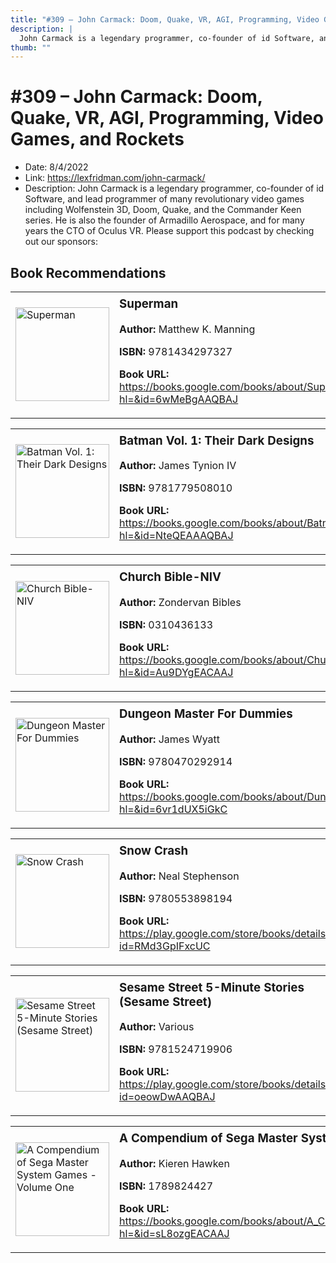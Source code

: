 ```yaml
---
title: "#309 – John Carmack: Doom, Quake, VR, AGI, Programming, Video Games, and Rockets"
description: |
  John Carmack is a legendary programmer, co-founder of id Software, and lead programmer of many revolutionary video games including Wolfenstein 3D, Doom, Quake, and the Commander Keen series. He is also the founder of Armadillo Aerospace, and for many years the CTO of Oculus VR. Please support this podcast by checking out our sponsors:"
thumb: ""
---
```


# #309 – John Carmack: Doom, Quake, VR, AGI, Programming, Video Games, and Rockets

  - Date: 8/4/2022
  - Link: https://lexfridman.com/john-carmack/
  - Description: John Carmack is a legendary programmer, co-founder of id Software, and lead programmer of many revolutionary video games including Wolfenstein 3D, Doom, Quake, and the Commander Keen series. He is also the founder of Armadillo Aerospace, and for many years the CTO of Oculus VR. Please support this podcast by checking out our sponsors:

## Book Recommendations

<table style="border: none;"><tr style="border: none;"><td style="border: none;"><img src="https://books.google.com/books/content?id=6wMeBgAAQBAJ&printsec=frontcover&img=1&zoom=1&edge=curl&source=gbs_api" alt="Superman" width="150" style="vertical-align: top;"></td><td style="border: none; vertical-align: top;"><h3 style='margin-top: 5'>Superman</h3><p><strong>Author:</strong> Matthew K. Manning</p><p><strong>ISBN:</strong> 9781434297327</p><p><strong>Book URL:</strong> <a href="https://books.google.com/books/about/Superman.html?hl=&id=6wMeBgAAQBAJ">https://books.google.com/books/about/Superman.html?hl=&id=6wMeBgAAQBAJ</a></p></td></tr></table>
<table style="border: none;"><tr style="border: none;"><td style="border: none;"><img src="https://books.google.com/books/content?id=NteQEAAAQBAJ&printsec=frontcover&img=1&zoom=1&source=gbs_api" alt="Batman Vol. 1: Their Dark Designs" width="150" style="vertical-align: top;"></td><td style="border: none; vertical-align: top;"><h3 style='margin-top: 5'>Batman Vol. 1: Their Dark Designs</h3><p><strong>Author:</strong> James Tynion IV</p><p><strong>ISBN:</strong> 9781779508010</p><p><strong>Book URL:</strong> <a href="https://books.google.com/books/about/Batman_Vol_1_Their_Dark_Designs.html?hl=&id=NteQEAAAQBAJ">https://books.google.com/books/about/Batman_Vol_1_Their_Dark_Designs.html?hl=&id=NteQEAAAQBAJ</a></p></td></tr></table>
<table style="border: none;"><tr style="border: none;"><td style="border: none;"><img src="https://books.google.com/books/content?id=Au9DYgEACAAJ&printsec=frontcover&img=1&zoom=1&source=gbs_api" alt="Church Bible-NIV" width="150" style="vertical-align: top;"></td><td style="border: none; vertical-align: top;"><h3 style='margin-top: 5'>Church Bible-NIV</h3><p><strong>Author:</strong> Zondervan Bibles</p><p><strong>ISBN:</strong> 0310436133</p><p><strong>Book URL:</strong> <a href="https://books.google.com/books/about/Church_Bible_NIV.html?hl=&id=Au9DYgEACAAJ">https://books.google.com/books/about/Church_Bible_NIV.html?hl=&id=Au9DYgEACAAJ</a></p></td></tr></table>
<table style="border: none;"><tr style="border: none;"><td style="border: none;"><img src="https://books.google.com/books/content?id=6vr1dUX5iGkC&printsec=frontcover&img=1&zoom=1&edge=curl&source=gbs_api" alt="Dungeon Master For Dummies" width="150" style="vertical-align: top;"></td><td style="border: none; vertical-align: top;"><h3 style='margin-top: 5'>Dungeon Master For Dummies</h3><p><strong>Author:</strong> James Wyatt</p><p><strong>ISBN:</strong> 9780470292914</p><p><strong>Book URL:</strong> <a href="https://books.google.com/books/about/Dungeon_Master_For_Dummies.html?hl=&id=6vr1dUX5iGkC">https://books.google.com/books/about/Dungeon_Master_For_Dummies.html?hl=&id=6vr1dUX5iGkC</a></p></td></tr></table>
<table style="border: none;"><tr style="border: none;"><td style="border: none;"><img src="https://books.google.com/books/content?id=RMd3GpIFxcUC&printsec=frontcover&img=1&zoom=1&edge=curl&source=gbs_api" alt="Snow Crash" width="150" style="vertical-align: top;"></td><td style="border: none; vertical-align: top;"><h3 style='margin-top: 5'>Snow Crash</h3><p><strong>Author:</strong> Neal Stephenson</p><p><strong>ISBN:</strong> 9780553898194</p><p><strong>Book URL:</strong> <a href="https://play.google.com/store/books/details?id=RMd3GpIFxcUC">https://play.google.com/store/books/details?id=RMd3GpIFxcUC</a></p></td></tr></table>
<table style="border: none;"><tr style="border: none;"><td style="border: none;"><img src="https://books.google.com/books/content?id=oeowDwAAQBAJ&printsec=frontcover&img=1&zoom=1&edge=curl&source=gbs_api" alt="Sesame Street 5-Minute Stories (Sesame Street)" width="150" style="vertical-align: top;"></td><td style="border: none; vertical-align: top;"><h3 style='margin-top: 5'>Sesame Street 5-Minute Stories (Sesame Street)</h3><p><strong>Author:</strong> Various</p><p><strong>ISBN:</strong> 9781524719906</p><p><strong>Book URL:</strong> <a href="https://play.google.com/store/books/details?id=oeowDwAAQBAJ">https://play.google.com/store/books/details?id=oeowDwAAQBAJ</a></p></td></tr></table>
<table style="border: none;"><tr style="border: none;"><td style="border: none;"><img src="https://books.google.com/books/content?id=sL8ozgEACAAJ&printsec=frontcover&img=1&zoom=1&source=gbs_api" alt="A Compendium of Sega Master System Games - Volume One" width="150" style="vertical-align: top;"></td><td style="border: none; vertical-align: top;"><h3 style='margin-top: 5'>A Compendium of Sega Master System Games - Volume One</h3><p><strong>Author:</strong> Kieren Hawken</p><p><strong>ISBN:</strong> 1789824427</p><p><strong>Book URL:</strong> <a href="https://books.google.com/books/about/A_Compendium_of_Sega_Master_System_Games.html?hl=&id=sL8ozgEACAAJ">https://books.google.com/books/about/A_Compendium_of_Sega_Master_System_Games.html?hl=&id=sL8ozgEACAAJ</a></p></td></tr></table>
